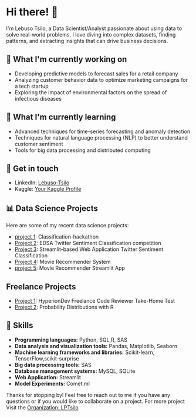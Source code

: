 # Hi there! 👋

I'm Lebuso Tsilo, a Data Scientist/Analyst passionate about using data to solve real-world problems. I love diving into complex datasets, finding patterns, and extracting insights that can drive business decisions. 

## 🔭 What I'm currently working on
- Developing predictive models to forecast sales for a retail company
- Analyzing customer behavior data to optimize marketing campaigns for a tech startup
- Exploring the impact of environmental factors on the spread of infectious diseases

## 🌱 What I'm currently learning
- Advanced techniques for time-series forecasting and anomaly detection
- Techniques for natural language processing (NLP) to better understand customer sentiment
- Tools for big data processing and distributed computing

## 💬 Get in touch
- LinkedIn: [Lebuso-Tsilo](https://www.linkedin.com/in/lebuso-tsilo)
- Kaggle: [Your Kaggle Profile](https://www.kaggle.com/lebusotsilo/)

## 📊 Data Science Projects
Here are some of my recent data science projects:

- [project 1](https://github.com/philiase/EDSA-2201-2207-classification-hackathon): Classification-hackathon
- [Project 2](https://github.com/LPTsilo/Classification_Sprint_2207FTDS_Team_ES2): EDSA Twitter Sentiment Classification competition
- [Project 3](https://github.com/LPTsilo/classification-predict-streamlit-template): Streamlit-based Web Application Twitter Sentiment Classification
- [Project 4](https://github.com/CaitMc/Team_ES2_Unsupervised_Predict): Movie Recommender System
- [project 5](https://github.com/CaitMc/unsupervised-predict-streamlit-template): Movie Recommender Streamlit App

## Freelance Projects
- [Project 1](https://github.com/philiase/HyperionDev): HyperionDev Freelance Code Reviewer Take-Home Test
- [Project 2](https://github.com/philiase/Probability-Distributions-with-R): Probability Distributions with R

## 🚀 Skills
- **Programming languages:** Python, SQL,R, SAS
- **Data analysis and visualization tools:** Pandas, Matplotlib, Seaborn
- **Machine learning frameworks and libraries:** Scikit-learn, TensorFlow,scikit-surprise
- **Big data processing tools:** SAS
- **Database management systems:** MySQL, SQLite
- **Web Application:** Streamlit
- **Model Experiments:** Comet.ml 

Thanks for stopping by! Feel free to reach out to me if you have any questions or if you would like to collaborate on a project.
For more project Visit the [Organization: LPTsilo](https://github.com/LPTsilo)

